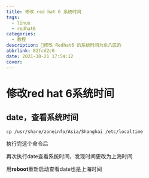 ```yaml
---
title: 修改 red hat 6 系统时间
tags:
  - linux
  - redhat6
categories:
  - 教程
description: 🌭修改 Redhat6 的系统时间为东八区的
abbrlink: 82fcd2c0
date: 2021-10-21 17:54:12
cover:
---
```

# 修改red hat 6系统时间

## date，查看系统时间

```
cp /usr/share/zoneinfo/Asia/Shanghai /etc/localtime
```

执行完这个命令后

再次执行date查看系统时间，发现时间更改为上海时间

用**reboot**重新启动查看date也是上海时间